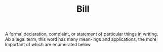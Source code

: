 ---
title: Bill
permalink: "/definitions/bill.html"
body: A formal declaration, complaint, or statement of particular things in writing.
  Ab a legal term, this word has many mean-ings and applications, the more lmportant
  of which are enumerated below
published_at: '2018-07-07'
layout: post
---